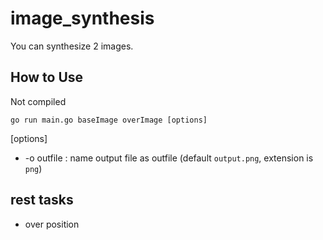 # image_synthesis
You can synthesize 2 images.

## How to Use
Not compiled
```
go run main.go baseImage overImage [options]
```

[options]  
* -o outfile : name output file as outfile (default `output.png`, extension is `png`)

## rest tasks
* over position

